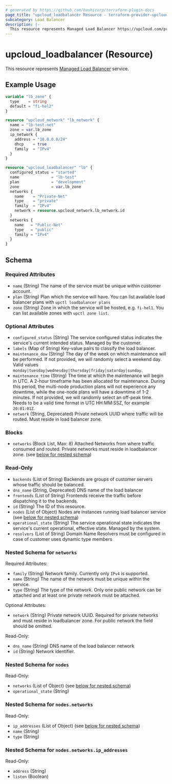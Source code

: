 ```yaml
---
# generated by https://github.com/hashicorp/terraform-plugin-docs
page_title: "upcloud_loadbalancer Resource - terraform-provider-upcloud"
subcategory: Load Balancer
description: |-
  This resource represents Managed Load Balancer https://upcloud.com/products/managed-load-balancer service.
---
```


# upcloud_loadbalancer (Resource)

This resource represents [Managed Load Balancer](https://upcloud.com/products/managed-load-balancer) service.

## Example Usage

```terraform
variable "lb_zone" {
  type    = string
  default = "fi-hel2"
}

resource "upcloud_network" "lb_network" {
  name = "lb-test-net"
  zone = var.lb_zone
  ip_network {
    address = "10.0.0.0/24"
    dhcp    = true
    family  = "IPv4"
  }
}

resource "upcloud_loadbalancer" "lb" {
  configured_status = "started"
  name              = "lb-test"
  plan              = "development"
  zone              = var.lb_zone
  networks {
    name    = "Private-Net"
    type    = "private"
    family  = "IPv4"
    network = resource.upcloud_network.lb_network.id
  }
  networks {
    name   = "Public-Net"
    type   = "public"
    family = "IPv4"
  }
}
```

<!-- schema generated by tfplugindocs -->
## Schema

### Required Attributes

- `name` (String) The name of the service must be unique within customer account.
- `plan` (String) Plan which the service will have. You can list available load balancer plans with `upctl loadbalancer plans`
- `zone` (String) Zone in which the service will be hosted, e.g. `fi-hel1`. You can list available zones with `upctl zone list`.

### Optional Attributes

- `configured_status` (String) The service configured status indicates the service's current intended status. Managed by the customer.
- `labels` (Map of String) Key-value pairs to classify the load balancer.
- `maintenance_dow` (String) The day of the week on which maintenance will be performed. If not provided, we will randomly select a weekend day. Valid values `monday|tuesday|wednesday|thursday|friday|saturday|sunday`.
- `maintenance_time` (String) The time at which the maintenance will begin in UTC. A 2-hour timeframe has been allocated for maintenance. During this period, the multi-node production plans will not experience any downtime, while the one-node plans will have a downtime of 1-2 minutes. If not provided, we will randomly select an off-peak time. Needs to be a valid time format in UTC HH:MM:SSZ, for example `20:01:01Z`.
- `network` (String, Deprecated) Private network UUID where traffic will be routed. Must reside in load balancer zone.

### Blocks

- `networks` (Block List, Max: 8) Attached Networks from where traffic consumed and routed. Private networks must reside in loadbalancer zone. (see [below for nested schema](#nestedblock--networks))

### Read-Only

- `backends` (List of String) Backends are groups of customer servers whose traffic should be balanced.
- `dns_name` (String, Deprecated) DNS name of the load balancer
- `frontends` (List of String) Frontends receive the traffic before dispatching it to the backends.
- `id` (String) The ID of this resource.
- `nodes` (List of Object) Nodes are instances running load balancer service (see [below for nested schema](#nestedatt--nodes))
- `operational_state` (String) The service operational state indicates the service's current operational, effective state. Managed by the system.
- `resolvers` (List of String) Domain Name Resolvers must be configured in case of customer uses dynamic type members

<a id="nestedblock--networks"></a>
### Nested Schema for `networks`

Required Attributes:

- `family` (String) Network family. Currently only `IPv4` is supported.
- `name` (String) The name of the network must be unique within the service.
- `type` (String) The type of the network. Only one public network can be attached and at least one private network must be attached.

Optional Attributes:

- `network` (String) Private network UUID. Required for private networks and must reside in loadbalancer zone. For public network the field should be omitted.

Read-Only:

- `dns_name` (String) DNS name of the load balancer network
- `id` (String) Network identifier.


<a id="nestedatt--nodes"></a>
### Nested Schema for `nodes`

Read-Only:

- `networks` (List of Object) (see [below for nested schema](#nestedobjatt--nodes--networks))
- `operational_state` (String)

<a id="nestedobjatt--nodes--networks"></a>
### Nested Schema for `nodes.networks`

Read-Only:

- `ip_addresses` (List of Object) (see [below for nested schema](#nestedobjatt--nodes--networks--ip_addresses))
- `name` (String)
- `type` (String)

<a id="nestedobjatt--nodes--networks--ip_addresses"></a>
### Nested Schema for `nodes.networks.ip_addresses`

Read-Only:

- `address` (String)
- `listen` (Boolean)
